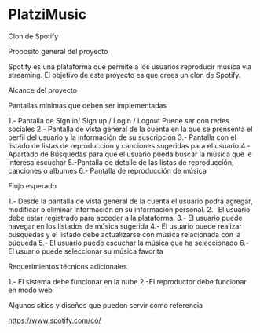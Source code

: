 # PlatziMusic
Clon de Spotify

Proposito general del proyecto

Spotify es una plataforma que permite a los usuarios reproducir musica via streaming. El objetivo de este proyecto es que crees un clon de Spotify.

Alcance del proyecto

Pantallas minimas que deben ser implementadas

1.- Pantalla de Sign in/ Sign up / Login / Logout Puede ser con redes sociales
2.- Pantalla de vista general de la cuenta en la que se prensenta el perfil del usuario y la información de su suscripción
3.- Pantalla con el listado de listas de reproducción y canciones sugeridas para el usuario
4.- Apartado de Búsquedas para que el usuario pueda buscar la música que le interesa escuchar
5.-Pantalla de detalle de las listas de reproducción, canciones o albumes
6.- Pantalla de reproducción de música

Flujo esperado

1.- Desde la pantalla de vista general de la cuenta el usuario podrá agregar, modificar o eliminar información en su información personal.
2.- El usuario debe estar registrado para acceder a la plataforma.
3.- El usuario puede navegar en los listados de música sugerida
4.- El usuario puede realizar busquedas y el listado debe actualizarse con música relacionada con la búqueda
5.- El usuario puede escuchar la música que ha seleccionado
6.- El usuario puede seleccionar su música favorita

Requerimientos técnicos adicionales

1.- El sistema debe funcionar en la nube
2.-El reproductor debe funcionar en modo web

Algunos sitios y diseños que pueden servir como referencia

https://www.spotify.com/co/

